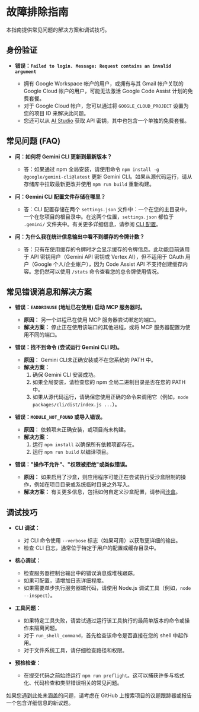 # 故障排除指南

本指南提供常见问题的解决方案和调试技巧。

## 身份验证

- **错误：`Failed to login. Message: Request contains an invalid argument`**

  - 拥有 Google Workspace 帐户的用户，或拥有与其 Gmail 帐户关联的 Google Cloud
    帐户的用户，可能无法激活 Google Code Assist 计划的免费套餐。
  - 对于 Google Cloud 帐户，您可以通过将 `GOOGLE_CLOUD_PROJECT` 设置为您的项目
    ID 来解决此问题。
  - 您还可以从 [AI Studio](http://aistudio.google.com/app/apikey) 获取 API
    密钥，其中也包含一个单独的免费套餐。

## 常见问题 (FAQ)

- **问：如何将 Gemini CLI 更新到最新版本？**

  - 答：如果通过 npm 全局安装，请使用命令
    `npm install -g @google/gemini-cli@latest` 更新 Gemini
    CLI。如果从源代码运行，请从存储库中拉取最新更改并使用 `npm run build`
    重新构建。

- **问：Gemini CLI 配置文件存储在哪里？**

  - 答：CLI 配置存储在两个 `settings.json`
    文件中：一个在您的主目录中，一个在您项目的根目录中。在这两个位置，`settings.json`
    都位于 `.gemini/` 文件夹中。有关更多详细信息，请参阅
    [CLI 配置](./cli/configuration.zh.md)。

- **问：为什么我在统计信息输出中看不到缓存的令牌计数？**

  - 答：只有在使用缓存的令牌时才会显示缓存的令牌信息。此功能目前适用于 API
    密钥用户（Gemini API 密钥或 Vertex AI），但不适用于 OAuth 用户（Google
    个人/企业帐户），因为 Code Assist API 不支持创建缓存内容。您仍然可以使用
    `/stats` 命令查看您的总令牌使用情况。

## 常见错误消息和解决方案

- **错误：`EADDRINUSE` (地址已在使用) 启动 MCP 服务器时。**

  - **原因：** 另一个进程已在使用 MCP 服务器尝试绑定的端口。
  - **解决方案：** 停止正在使用该端口的其他进程，或将 MCP
    服务器配置为使用不同的端口。

- **错误：找不到命令 (尝试运行 Gemini CLI 时)。**

  - **原因：** Gemini CLI未正确安装或不在您系统的 PATH 中。
  - **解决方案：**
    1. 确保 Gemini CLI 安装成功。
    2. 如果全局安装，请检查您的 npm 全局二进制目录是否在您的 PATH 中。
    3. 如果从源代码运行，请确保您使用正确的命令来调用它（例如，`node packages/cli/dist/index.js ...`）。

- **错误：`MODULE_NOT_FOUND` 或导入错误。**

  - **原因：** 依赖项未正确安装，或项目尚未构建。
  - **解决方案：**
    1. 运行 `npm install` 以确保所有依赖项都存在。
    2. 运行 `npm run build` 以编译项目。

- **错误："操作不允许"、"权限被拒绝"或类似错误。**

  - **原因：**
    如果启用了沙盒，则应用程序可能正在尝试执行受沙盒限制的操作，例如在项目目录或系统临时目录之外写入。
  - **解决方案：**
    有关更多信息，包括如何自定义沙盒配置，请参阅[沙盒](./cli/configuration.zh.md#sandboxing)。

## 调试技巧

- **CLI 调试：**

  - 对 CLI 命令使用 `--verbose` 标志（如果可用）以获取更详细的输出。
  - 检查 CLI 日志，通常位于特定于用户的配置或缓存目录中。

- **核心调试：**

  - 检查服务器控制台输出中的错误消息或堆栈跟踪。
  - 如果可配置，请增加日志详细程度。
  - 如果需要单步执行服务器端代码，请使用 Node.js
    调试工具（例如，`node --inspect`）。

- **工具问题：**

  - 如果特定工具失败，请尝试通过运行该工具执行的最简单版本的命令或操作来隔离问题。
  - 对于 `run_shell_command`，首先检查该命令是否直接在您的 shell 中起作用。
  - 对于文件系统工具，请仔细检查路径和权限。

- **预检检查：**
  - 在提交代码之前始终运行
    `npm run preflight`。这可以捕获许多与格式化、代码检查和类型错误相关的常见问题。

如果您遇到此处未涵盖的问题，请考虑在 GitHub
上搜索项目的议题跟踪器或报告一个包含详细信息的新议题。
